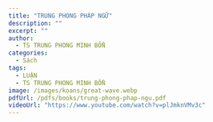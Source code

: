 ```yaml
---
title: "TRUNG PHONG PHÁP NGỮ"
description: ""
excerpt: ""
author:
  - TS TRUNG PHONG MINH BỔN
categories:
  - Sách
tags:
  - LUẬN
  - TS TRUNG PHONG MINH BỔN
image: /images/koans/great-wave.webp
pdfUrl: /pdfs/books/trung-phong-phap-ngu.pdf
videoUrl: "https://www.youtube.com/watch?v=plJmknVMv3c"
---
```


